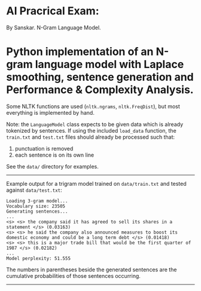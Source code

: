 # AI Pracrical Exam: 
By Sanskar.
N-Gram Language Model.
# Python implementation of an N-gram language model with Laplace smoothing, sentence generation and Performance & Complexity Analysis. 

Some NLTK functions are used (`nltk.ngrams`, `nltk.FreqDist`), but most everything is implemented by hand.

Note: the `LanguageModel` class expects to be given data which is already tokenized by sentences. If using the included `load_data` function, the `train.txt` and `test.txt` files should already be processed such that: 
1. punctuation is removed
2. each sentence is on its own line  

See the `data/` directory for examples.

---

Example output for a trigram model trained on `data/train.txt` and tested against `data/test.txt`:
```
Loading 3-gram model...
Vocabulary size: 23505
Generating sentences...
...
<s> <s> the company said it has agreed to sell its shares in a statement </s> (0.03163)
<s> <s> he said the company also announced measures to boost its domestic economy and could be a long term debt </s> (0.01418)
<s> <s> this is a major trade bill that would be the first quarter of 1987 </s> (0.02182)
...
Model perplexity: 51.555
```
The numbers in parentheses beside the generated sentences are the cumulative probabilities of those sentences occurring.

---
